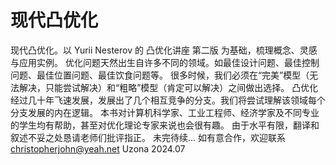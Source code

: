 # 现代凸优化
现代凸优化。以 Yurii Nesterov 的 凸优化讲座 第二版 为基础，梳理概念、灵感与应用实例。 
优化问题天然出生自许多不同的领域。如最佳设计问题、最佳控制问题、最佳位置问题、最佳饮食问题等。
很多时候，我们必须在“完美”模型（无法解决，只能尝试解决）和“粗略”模型（肯定可以解决）之间做出选择。
凸优化经过几十年飞速发展，发展出了几个相互竞争的分支。我们将尝试理解该领域每个分支发展的内在逻辑。 本书对计算机科学家、工业工程师、经济学家及不同专业的学生均有帮助，甚至对优化理论专家来说也会很有趣。 
由于水平有限，翻译和叙述不妥之处恳请老师们批评指正。 未完待续... 如有意合作，欢迎联系 christopherjohn@yeah.net Uzona 2024.07
